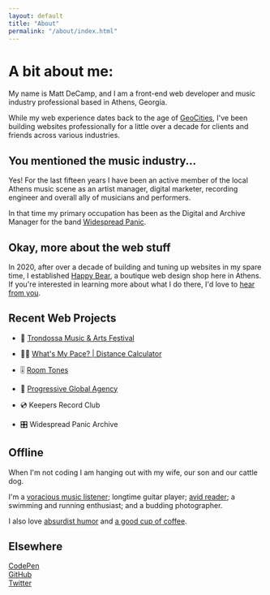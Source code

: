 ```yaml
---
layout: default
title: "About"
permalink: "/about/index.html"
---
```


# A bit about me:

My name is Matt DeCamp, and I am a front-end web developer and music industry professional based in Athens, Georgia.

While my web experience dates back to the age of [GeoCities](https://en.wikipedia.org/wiki/Yahoo!_GeoCities), I've been building websites professionally for a little over a decade for clients and friends across various industries.

## You mentioned the music industry...

Yes! For the last fifteen years I have been an active member of the local Athens music scene as an artist manager, digital marketer, recording engineer and overall ally of musicians and performers.

In that time my primary occupation has been as the Digital and Archive Manager for the band [Widespread Panic](https://widespreadpanic.com).

## Okay, more about the web stuff

In 2020, after over a decade of building and tuning up websites in my spare time, I established <a href="https://happybear.dev">Happy Bear</a>, a boutique web design shop here in Athens. If you're interested in learning more about what I do there, I'd love to <a href="mailto:matt@happybear.dev">hear from you</a>.

## Recent Web Projects

- 🎪 [Trondossa Music & Arts Festival](https://trondossa.com)

- 🏃‍♀ [What's My Pace? | Distance Calculator](https://whatsmypace.decamp.dev)

- 🎚 [Room Tones](https://roomtones.decamp.dev)

- 🎪 [Progressive Global Agency](https://pgamusic.com)

- 💿 Keepers Record Club

- 🎛️ Widespread Panic Archive

## Offline

When I'm not coding I am hanging out with my wife, our son and our cattle dog.

I'm a [voracious music listener](https://open.spotify.com/user/mattbrowncat); longtime guitar player; [avid reader](/books); a swimming and running enthusiast; and a budding photographer.

I also love [absurdist humor](https://www.youtube.com/watch?v=aZJZK6rzjns) and [a good cup of coffee](https://counterculturecoffee.com/shop/coffee/forty-six).

## Elsewhere

[CodePen](https://codepen.io/mattdecamp)  
[GitHub](https://github.com/mattdecamp)  
[Twitter](https://twitter.com/mpdecamp)